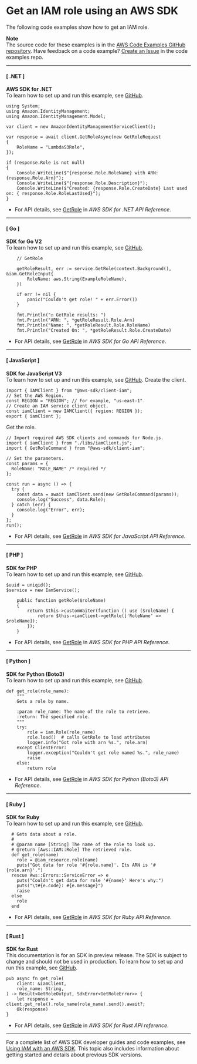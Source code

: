 # Get an IAM role using an AWS SDK<a name="example_iam_GetRole_section"></a>

The following code examples show how to get an IAM role\.

**Note**  
The source code for these examples is in the [AWS Code Examples GitHub repository](https://github.com/awsdocs/aws-doc-sdk-examples)\. Have feedback on a code example? [Create an Issue](https://github.com/awsdocs/aws-doc-sdk-examples/issues/new/choose) in the code examples repo\. 

------
#### [ \.NET ]

**AWS SDK for \.NET**  
 To learn how to set up and run this example, see [GitHub](https://github.com/awsdocs/aws-doc-sdk-examples/tree/main/dotnetv3/IAM#code-examples)\. 
  

```
using System;
using Amazon.IdentityManagement;
using Amazon.IdentityManagement.Model;

var client = new AmazonIdentityManagementServiceClient();

var response = await client.GetRoleAsync(new GetRoleRequest
{
    RoleName = "LambdaS3Role",
});

if (response.Role is not null)
{
    Console.WriteLine($"{response.Role.RoleName} with ARN: {response.Role.Arn}");
    Console.WriteLine($"{response.Role.Description}");
    Console.WriteLine($"Created: {response.Role.CreateDate} Last used on: { response.Role.RoleLastUsed}");
}
```
+  For API details, see [GetRole](https://docs.aws.amazon.com/goto/DotNetSDKV3/iam-2010-05-08/GetRole) in *AWS SDK for \.NET API Reference*\. 

------
#### [ Go ]

**SDK for Go V2**  
 To learn how to set up and run this example, see [GitHub](https://github.com/awsdocs/aws-doc-sdk-examples/tree/main/gov2/iam#code-examples)\. 
  

```
	// GetRole

	getRoleResult, err := service.GetRole(context.Background(), &iam.GetRoleInput{
		RoleName: aws.String(ExampleRoleName),
	})

	if err != nil {
		panic("Couldn't get role! " + err.Error())
	}

	fmt.Println("☑️ GetRole results: ")
	fmt.Println("ARN: ", *getRoleResult.Role.Arn)
	fmt.Println("Name: ", *getRoleResult.Role.RoleName)
	fmt.Println("Created On: ", *getRoleResult.Role.CreateDate)
```
+  For API details, see [GetRole](https://pkg.go.dev/github.com/aws/aws-sdk-go-v2/service/iam#Client.GetRole) in *AWS SDK for Go API Reference*\. 

------
#### [ JavaScript ]

**SDK for JavaScript V3**  
 To learn how to set up and run this example, see [GitHub](https://github.com/awsdocs/aws-doc-sdk-examples/tree/main/javascriptv3/example_code/iam#code-examples)\. 
Create the client\.  

```
import { IAMClient } from "@aws-sdk/client-iam";
// Set the AWS Region.
const REGION = "REGION"; // For example, "us-east-1".
// Create an IAM service client object.
const iamClient = new IAMClient({ region: REGION });
export { iamClient };
```
Get the role\.  

```
// Import required AWS SDK clients and commands for Node.js.
import { iamClient } from "./libs/iamClient.js";
import { GetRoleCommand } from "@aws-sdk/client-iam";

// Set the parameters.
const params = {
  RoleName: "ROLE_NAME" /* required */
};

const run = async () => {
  try {
    const data = await iamClient.send(new GetRoleCommand(params));
    console.log("Success", data.Role);
  } catch (err) {
    console.log("Error", err);
  }
};
run();
```
+  For API details, see [GetRole](https://docs.aws.amazon.com/AWSJavaScriptSDK/v3/latest/clients/client-iam/classes/getrolecommand.html) in *AWS SDK for JavaScript API Reference*\. 

------
#### [ PHP ]

**SDK for PHP**  
 To learn how to set up and run this example, see [GitHub](https://github.com/awsdocs/aws-doc-sdk-examples/tree/main/php/example_code/iam/iam_basics#code-examples)\. 
  

```
$uuid = uniqid();
$service = new IamService();

    public function getRole($roleName)
    {
        return $this->customWaiter(function () use ($roleName) {
            return $this->iamClient->getRole(['RoleName' => $roleName]);
        });
    }
```
+  For API details, see [GetRole](https://docs.aws.amazon.com/goto/SdkForPHPV3/iam-2010-05-08/GetRole) in *AWS SDK for PHP API Reference*\. 

------
#### [ Python ]

**SDK for Python \(Boto3\)**  
 To learn how to set up and run this example, see [GitHub](https://github.com/awsdocs/aws-doc-sdk-examples/tree/main/python/example_code/iam/iam_basics#code-examples)\. 
  

```
def get_role(role_name):
    """
    Gets a role by name.

    :param role_name: The name of the role to retrieve.
    :return: The specified role.
    """
    try:
        role = iam.Role(role_name)
        role.load()  # calls GetRole to load attributes
        logger.info("Got role with arn %s.", role.arn)
    except ClientError:
        logger.exception("Couldn't get role named %s.", role_name)
        raise
    else:
        return role
```
+  For API details, see [GetRole](https://docs.aws.amazon.com/goto/boto3/iam-2010-05-08/GetRole) in *AWS SDK for Python \(Boto3\) API Reference*\. 

------
#### [ Ruby ]

**SDK for Ruby**  
 To learn how to set up and run this example, see [GitHub](https://github.com/awsdocs/aws-doc-sdk-examples/tree/main/ruby/example_code/iam#code-examples)\. 
  

```
  # Gets data about a role.
  #
  # @param name [String] The name of the role to look up.
  # @return [Aws::IAM::Role] The retrieved role.
  def get_role(name)
    role = @iam_resource.role(name)
    puts("Got data for role '#{role.name}'. Its ARN is '#{role.arn}'.")
  rescue Aws::Errors::ServiceError => e
    puts("Couldn't get data for role '#{name}' Here's why:")
    puts("\t#{e.code}: #{e.message}")
    raise
  else
    role
  end
```
+  For API details, see [GetRole](https://docs.aws.amazon.com/goto/SdkForRubyV3/iam-2010-05-08/GetRole) in *AWS SDK for Ruby API Reference*\. 

------
#### [ Rust ]

**SDK for Rust**  
This documentation is for an SDK in preview release\. The SDK is subject to change and should not be used in production\.
 To learn how to set up and run this example, see [GitHub](https://github.com/awsdocs/aws-doc-sdk-examples/tree/main/rust_dev_preview/iam#code-examples)\. 
  

```
pub async fn get_role(
    client: &iamClient,
    role_name: String,
) -> Result<GetRoleOutput, SdkError<GetRoleError>> {
    let response = client.get_role().role_name(role_name).send().await?;
    Ok(response)
}
```
+  For API details, see [GetRole](https://docs.rs/releases/search?query=aws-sdk) in *AWS SDK for Rust API reference*\. 

------

For a complete list of AWS SDK developer guides and code examples, see [Using IAM with an AWS SDK](sdk-general-information-section.md)\. This topic also includes information about getting started and details about previous SDK versions\.